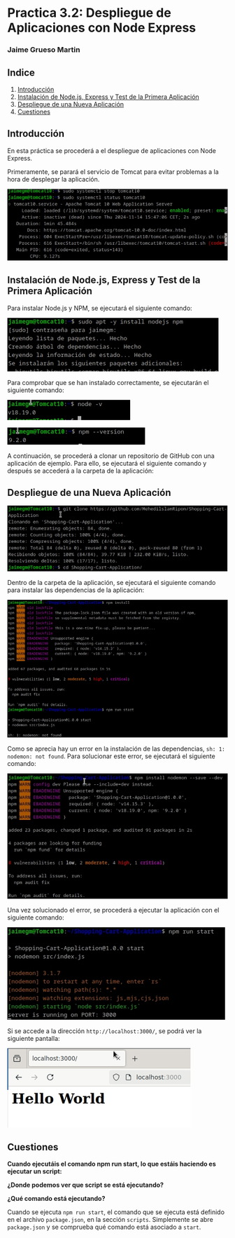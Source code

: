 # Practica 3.2: Despliegue de Aplicaciones con Node Express

### Jaime Grueso Martin

## Indice
1. [Introducción](#id1)
2. [Instalación de Node.js, Express y Test de la Primera Aplicación](#id2)
3. [Despliegue de una Nueva Aplicación](#id3)
4. [Cuestiones](#id4)

<div id="id1"></div>

## Introducción
En esta práctica se procederá a el despliegue de aplicaciones con Node Express. 

Primeramente, se parará el servicio de Tomcat para evitar problemas a la hora de desplegar la aplicación.

![Parar Tomcat](./assets/images2/screenshot.1.jpg)

<div id="id2"></div>

## Instalación de Node.js, Express y Test de la Primera Aplicación
Para instalar Node.js y NPM, se ejecutará el siguiente comando:

![Instalación de Node.js](./assets/images2/screenshot.2.jpg)

Para comprobar que se han instalado correctamente, se ejecutarán el siguiente comando:

![Comprobar versión Node.js](./assets/images2/screenshot.3.jpg)

![Comprobar versión NPM](./assets/images2/screenshot.4.jpg)

A continuación, se procederá a clonar un repositorio de GitHub con una aplicación de ejemplo. Para ello, se ejecutará el siguiente comando y después se accederá a la carpeta de la aplicación:

<div id="id3"></div>

## Despliegue de una Nueva Aplicación

![Clonar repositorio](./assets/images2/screenshot.5.jpg)

Dentro de la carpeta de la aplicación, se ejecutará el siguiente comando para instalar las dependencias de la aplicación:

![Instalar dependencias](./assets/images2/screenshot.6.jpg)

Como se aprecia hay un error en la instalación de las dependencias, `sh: 1: nodemon: not found`. Para solucionar este error, se ejecutará el siguiente comando:

![Solucionar error](./assets/images2/screenshot.31.jpg)

Una vez solucionado el error, se procederá a ejecutar la aplicación con el siguiente comando:

![Ejecutar aplicación](./assets/images2/screenshot.30.jpg)

Si se accede a la dirección `http://localhost:3000/`, se podrá ver la siguiente pantalla:

![Pantalla aplicación](./assets/images2/screenshot.8.jpg)

<div id="id4"></div>

## Cuestiones
**Cuando ejecutáis el comando npm run start, lo que estáis haciendo es ejecutar un script:**

**¿Donde podemos ver que script se está ejecutando?**

**¿Qué comando está ejecutando?**

Cuando se ejecuta `npm run start`, el comando que se ejecuta está definido en el archivo `package.json`, en la sección `scripts`. Simplemente se abre `package.json` y se comprueba qué comando está asociado a `start`.

